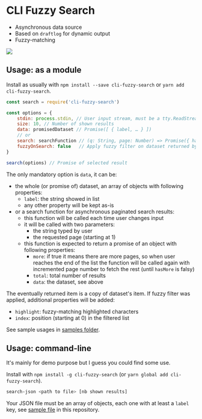 # CLI Fuzzy Search

* Asynchronous data source
* Based on `draftlog` for dynamic output
* Fuzzy-matching

![](./screen.gif)

## Usage: as a module

Install as usually with ``npm install --save cli-fuzzy-search`` or ``yarn add cli-fuzzy-search``.

```js
const search = require('cli-fuzzy-search')

const options = {
	stdin: process.stdin, // User input stream, must be a tty.ReadStream
	size: 10, // Number of shown results
	data: promisedDataset // Promise([ { label, … } ])
	// or
	search: searchFunction // (q: String, page: Number) => Promise({ hasMore: Boolean, data: Array })
	fuzzyOnSearch: false   // Apply fuzzy filter on dataset returned by search(), should be useless if search function has consistent results
}

search(options) // Promise of selected result
```

The only mandatory option is ``data``, it can be:

* the whole (or promise of) dataset, an array of objects with following properties:
  * `label`: the string showed in list
  * any other property will be kept as-is
* or a search function for asynchronous paginated search results:
  * this function will be called each time user changes input
  * it will be called with two parameters:
    * the string typed by user
    * the requested page (starting at 1)
  * this function is expected to return a promise of an object with following properties:
    * `more`: if true it means there are more pages, so when user reaches the end of the list the function will be called again with incremented page number to fetch the rest (until `hasMore` is falsy)
    * `total`: total number of results
    * `data`: the dataset, see above

The eventually returned item is a copy of dataset's item. If fuzzy filter was applied, additional properties will be added:

  * `highlight`: fuzzy-matching highlighted characters
  * `index`: position (starting at 0) in the filtered list

See sample usages in [samples folder](./samples/).

## Usage: command-line

It's mainly for demo purpose but I guess you could find some use.

Install with ``npm install -g cli-fuzzy-search`` (or ``yarn global add cli-fuzzy-search``).

```sh
search-json <path to file> [nb shown results]
```

Your JSON file must be an array of objects, each one with at least a `label` key, see [sample file](./samples/data.json) in this repository.
